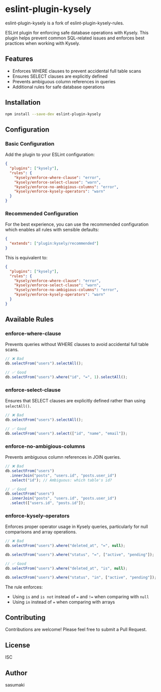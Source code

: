 # eslint-plugin-kysely

eslint-plugin-kysely is a fork of eslint-plugin-kysely-rules.

ESLint plugin for enforcing safe database operations with Kysely. This plugin helps prevent common SQL-related issues and enforces best practices when working with Kysely.

## Features

- Enforces WHERE clauses to prevent accidental full table scans
- Ensures SELECT clauses are explicitly defined
- Prevents ambiguous column references in queries
- Additional rules for safe database operations

## Installation

```bash
npm install --save-dev eslint-plugin-kysely
```

## Configuration

### Basic Configuration

Add the plugin to your ESLint configuration:

```json
{
  "plugins": ["kysely"],
  "rules": {
    "kysely/enforce-where-clause": "error",
    "kysely/enforce-select-clause": "warn",
    "kysely/enforce-no-ambigious-columns": "error",
    "kysely/enforce-kysely-operators": "warn"
  }
}
```

### Recommended Configuration

For the best experience, you can use the recommended configuration which enables all rules with sensible defaults:

```json
{
  "extends": ["plugin:kysely/recommended"]
}
```

This is equivalent to:

```json
{
  "plugins": ["kysely"],
  "rules": {
    "kysely/enforce-where-clause": "error",
    "kysely/enforce-select-clause": "warn",
    "kysely/enforce-no-ambigious-columns": "error",
    "kysely/enforce-kysely-operators": "warn"
  }
}
```

## Available Rules

### enforce-where-clause

Prevents queries without WHERE clauses to avoid accidental full table scans.

```typescript
// ❌ Bad
db.selectFrom("users").selectAll();

// ✅ Good
db.selectFrom("users").where("id", "=", 1).selectAll();
```

### enforce-select-clause

Ensures that SELECT clauses are explicitly defined rather than using `selectAll()`.

```typescript
// ❌ Bad
db.selectFrom("users").selectAll();

// ✅ Good
db.selectFrom("users").select(["id", "name", "email"]);
```

### enforce-no-ambigious-columns

Prevents ambiguous column references in JOIN queries.

```typescript
// ❌ Bad
db.selectFrom("users")
  .innerJoin("posts", "users.id", "posts.user_id")
  .select("id"); // Ambiguous: which table's id?

// ✅ Good
db.selectFrom("users")
  .innerJoin("posts", "users.id", "posts.user_id")
  .select(["users.id", "posts.id"]);
```

### enforce-kysely-operators

Enforces proper operator usage in Kysely queries, particularly for null comparisons and array operations.

```typescript
// ❌ Bad
db.selectFrom("users").where("deleted_at", "=", null);

db.selectFrom("users").where("status", "=", ["active", "pending"]);

// ✅ Good
db.selectFrom("users").where("deleted_at", "is", null);

db.selectFrom("users").where("status", "in", ["active", "pending"]);
```

The rule enforces:

- Using `is` and `is not` instead of `=` and `!=` when comparing with `null`
- Using `in` instead of `=` when comparing with arrays

## Contributing

Contributions are welcome! Please feel free to submit a Pull Request.

## License

ISC

## Author

sasumaki
